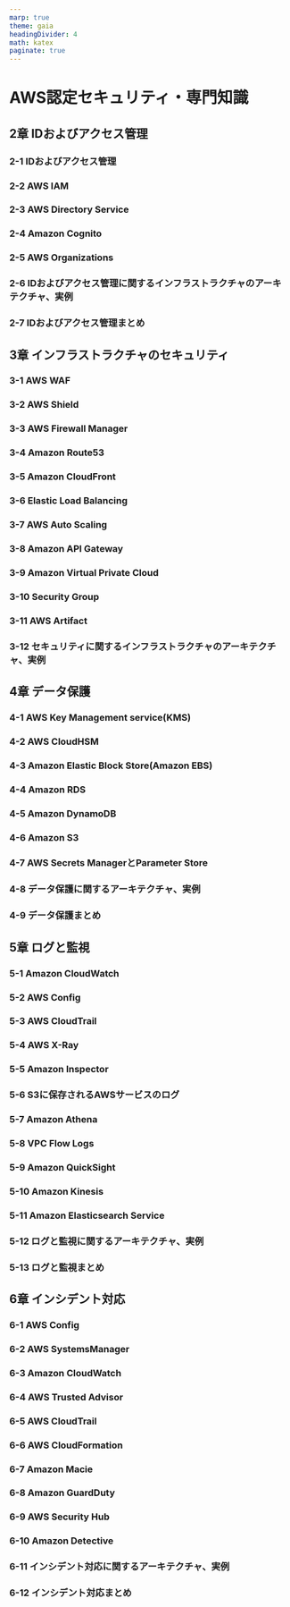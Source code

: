 ```yaml
---
marp: true
theme: gaia
headingDivider: 4
math: katex
paginate: true
---
```


# AWS認定セキュリティ・専門知識

## 2章 IDおよびアクセス管理
### 2-1 IDおよびアクセス管理
### 2-2 AWS IAM
### 2-3 AWS Directory Service
### 2-4 Amazon Cognito
### 2-5 AWS Organizations
### 2-6 IDおよびアクセス管理に関するインフラストラクチャのアーキテクチャ、実例
### 2-7 IDおよびアクセス管理まとめ

## 3章 インフラストラクチャのセキュリティ
### 3-1 AWS WAF
### 3-2 AWS Shield
### 3-3 AWS Firewall Manager
### 3-4 Amazon Route53
### 3-5 Amazon CloudFront
### 3-6 Elastic Load Balancing
### 3-7 AWS Auto Scaling
### 3-8 Amazon API Gateway
### 3-9 Amazon Virtual Private Cloud
### 3-10 Security Group
### 3-11 AWS Artifact
### 3-12 セキュリティに関するインフラストラクチャのアーキテクチャ、実例

## 4章 データ保護
### 4-1 AWS Key Management service(KMS)
### 4-2 AWS CloudHSM
### 4-3 Amazon Elastic Block Store(Amazon EBS)
### 4-4 Amazon RDS
### 4-5 Amazon DynamoDB
### 4-6 Amazon S3
### 4-7 AWS Secrets ManagerとParameter Store
### 4-8 データ保護に関するアーキテクチャ、実例
### 4-9 データ保護まとめ

## 5章 ログと監視
### 5-1 Amazon CloudWatch
### 5-2 AWS Config
### 5-3 AWS CloudTrail
### 5-4 AWS X-Ray
### 5-5 Amazon Inspector
### 5-6 S3に保存されるAWSサービスのログ
### 5-7 Amazon Athena
### 5-8 VPC Flow Logs
### 5-9 Amazon QuickSight
### 5-10 Amazon Kinesis
### 5-11 Amazon Elasticsearch Service
### 5-12 ログと監視に関するアーキテクチャ、実例
### 5-13 ログと監視まとめ

## 6章 インシデント対応
### 6-1 AWS Config
### 6-2 AWS SystemsManager
### 6-3 Amazon CloudWatch
### 6-4 AWS Trusted Advisor
### 6-5 AWS CloudTrail
### 6-6 AWS CloudFormation
### 6-7 Amazon Macie
### 6-8 Amazon GuardDuty
### 6-9 AWS Security Hub
### 6-10 Amazon Detective
### 6-11 インシデント対応に関するアーキテクチャ、実例
### 6-12 インシデント対応まとめ

